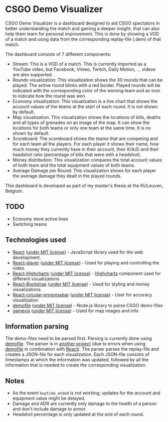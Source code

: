 # CSGO Demo Visualizer

CSGO Demo Visualizer is a dashboard designed to aid CSGO spectators in better understanding the match and gaining a deeper insight, that can also help them learn for personal improvement.
This is done by showing a VOD of a match and using data from the corresponding replay-file (.dem) of that match.

The dashboard consists of 7 different components:
* Stream: This is a VOD of a match. This is currently imported as a YouTube video, but Facebook, Vimeo, Twitch, Daily Motion, ... videos are also supported.
* Rounds visualization: This visualization shows the 30 rounds that can be played. The active round blinks with a red border. Played rounds will be indicated with the corresponding color of the winning team and an icon to indicate how the round was won.
* Economy visualization: This visualization is a line chart that shows the account values of the teams at the start of each round. It is not shown by default.
* Map visualization: This visualization shows the locations of kills, deaths and all types of grenades on an image of the map. It can show the locations for both teams or only one team at the same time. It is no shown by default.
* Scoreboard: The scoreboard shows the teams that are competing and for each team all the players. For each player it shows their name, how much money they currently have in their account, their K/A/D and their headshot ratio (percentage of kills that were with a headshot).
* Money distribution: This visualization compares the total account values of both team and the total equipment values of both teams.
* Average Damage per Round: This visualization shows for each player the average damage they dealt in the played rounds.

This dashboard is developed as part of my master's thesis at the KULeuven, Belgium.

## TODO

* Economy store active lines
* Switching teams

## Technologies used

* [React](https://reactjs.org/) ([under MIT license](https://github.com/facebook/react/blob/master/LICENSE)) - JavaScript library used for the web development.
* [React-player](https://github.com/CookPete/react-player) ([under MIT license](https://github.com/CookPete/react-player/blob/master/LICENSE.md)) - Used for playing and controlling the video.
* [React-Highcharts](https://github.com/kirjs/react-highcharts) ([under MIT license](https://github.com/kirjs/react-highcharts/blob/master/LICENSE)) - [Highcharts](https://www.highcharts.com/) component used for different visualizations
* [React-Bootstrap](https://react-bootstrap.github.io/getting-started/introduction/) ([under MIT license](https://github.com/react-bootstrap/react-bootstrap/blob/master/LICENSE)) - Used for styling and money visualizations
* [React-circular-progressbar](http://www.kevinqi.com/react-circular-progressbar/) ([under MIT license](https://github.com/iqnivek/react-circular-progressbar/blob/master/LICENSE)) - User for accuracy visualization
* [demofile](https://github.com/saul/demofile) ([under MIT license](https://github.com/saul/demofile/blob/master/LICENSE)) - Node.js library to parse CSGO demo-files
* [gamevis](https://github.com/saul/gamevis/tree/master/overviews/csgo) ([under MIT license](https://github.com/saul/gamevis/tree/master/overviews/csgo)) - Used for map images and info

## Information parsing

The demo-files need to be parsed first. Parsing is currently done using [demofile](https://github.com/saul/demofile).
The parser is in [another project](https://github.com/Brammz/csgo-demofile-parser) (due to errors when using [demofile](https://github.com/saul/demofile) in combination with [React](https://reactjs.org/)).
The parser parses the replay-file and creates a JSON-file for each visualization.
Each JSON-file consists of timestamps at which the information was updated, followed by all the information that is needed to create the corresponding visualization.


## Notes

* As the event `buytime_ended` is not working, updates for the account and equipment value might be delayed.
* Damage and ADR are currently only damage to the health of a person and don't include damage to armor.
* Headshot percentage is only updated at the end of each round.
